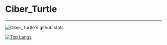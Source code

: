 [website]: "https://ciberturtle.github.io"

# Ciber_Turtle

---

![Ciber_Turtle's github stats](https://github-readme-stats.vercel.app/api?username=CiberTurtle&count_private=true&show_icons=true&hide_border=true&bg_color=111&text_color=ccc&title_color=ff7504&icon_color=ff7504)

[![Top Langs](https://github-readme-stats.vercel.app/api/top-langs/?username=CiberTurtle&count_private=true&layout=compact&bg_color=111&text_color=ccc&title_color=ff7504)](https://github.com/CiberTurtle/github-readme-stats)
